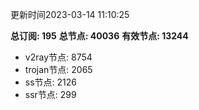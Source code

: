 更新时间2023-03-14 11:10:25

**总订阅: 195**
**总节点: 40036**
**有效节点: 13244**
- v2ray节点: 8754
- trojan节点: 2065
- ss节点: 2126
- ssr节点: 299
